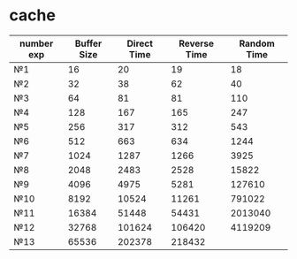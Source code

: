 # cache

number exp |	Buffer Size	| Direct Time |	Reverse Time |	Random Time
--- | --- | --- | --- | ---
№1 |	16 | 20	| 19	| 18
№2 |	32	| 38	| 62 | 40
№3 |	64	| 81	| 81	| 110
№4 |	128	| 167 |	165	| 247
№5 |	256	| 317	| 312	| 543
№6 |	512	| 663 |	634	| 1244
№7 |	1024	| 1287	| 1266	| 3925
№8 |	2048	| 2483	| 2528	| 15822
№9 |	4096	| 4975	| 5281	| 127610
№10 |	8192	| 10524	| 11261	| 791022
№11 |	16384	| 51448	| 54431	| 2013040
№12 |	32768	| 101624	| 106420	| 4119209
№13 |	65536	| 202378	| 218432	| 

